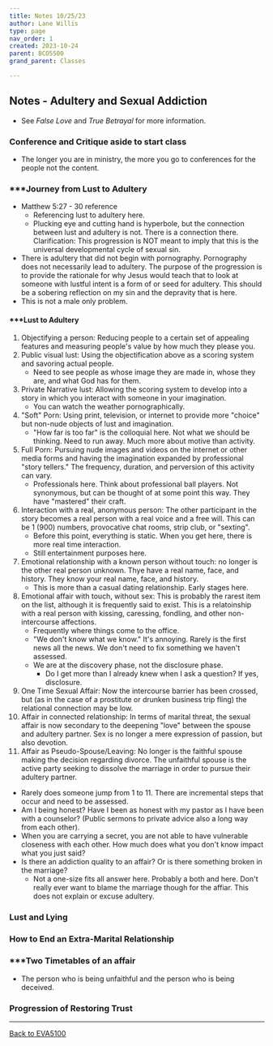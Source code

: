 ```yaml
---
title: Notes 10/25/23
author: Lane Willis
type: page
nav_order: 1
created: 2023-10-24
parent: BCO5500
grand_parent: Classes

---
```


## Notes - Adultery and Sexual Addiction
* See *False Love* and *True Betrayal* for more information.

### Conference and Critique aside to start class
* The longer you are in ministry, the more you go to conferences for the people not the content.

### ***Journey from Lust to Adultery
* Matthew 5:27 - 30 reference
   * Referencing lust to adultery here.
   * Plucking eye and cutting hand is hyperbole, but the connection between lust and adultery is not. There is a connection there.
Clarification: This progression is NOT meant to imply that this is the universal developmental cycle of sexual sin.
* There is adultery that did not begin with pornography. Pornography does not necessarily lead to adultery. The purpose of the progression is to provide the rationale for why Jesus would teach that to look at someone with lustful intent is a form of or seed for adultery. This should be a sobering reflection on my sin and the depravity that is here.
* This is not a male only problem.

#### ***Lust to Adultery
1. Objectifying a person: Reducing people to a certain set of appealing features and measuring people's value by how much they please you.
2. Public visual lust: Using the objectification above as a scoring system and savoring actual people.
   * Need to see people as whose image they are made in, whose they are, and what God has for them.
3. Private Narrative lust: Allowing the scoring system to develop into a story in which you interact with someone in your imagination.
   * You can watch the weather pornographically.
4. "Soft" Porn: Using print, television, or internet to provide more "choice" but non-nude objects of lust and imagination.
   * "How far is too far" is the colloquial here. Not what we should be thinking. Need to run away. Much more about motive than activity.
5. Full Porn: Pursuing nude images and videos on the internet or other media forms and having the imagination expanded by professional "story tellers." The frequency, duration, and perversion of this activity can vary.
   * Professionals here. Think about professional ball players. Not synonymous, but can be thought of at some point this way. They have "mastered" their craft.
6. Interaction with a real, anonymous person: The other participant in the story becomes a real person with a real voice and a free will. This can be 1 (900) numbers, provocative chat rooms, strip club, or "sexting".
   * Before this point, everything is static. When you get here, there is more real time interaction.
   * Still entertainment purposes here.
7. Emotional relationship with a known person without touch: no longer is the other real person unknown. Thye have a real name, face, and history. They know your real name, face, and history.
   * This is more than a casual dating relationship. Early stages here.
8. Emotional affair with touch, without sex: This is probably the rarest item on the list, although it is frequently said to exist. This is a relatoinship with a real person with kissing, caressing, fondling, and other non-intercourse affections.
   * Frequently where things come to the office.
   * "We don't know what we know." It's annoying. Rarely is the first news all the news. We don't need to fix something we haven't assessed.
   * We are at the discovery phase, not the disclosure phase.
      * Do I get more than I already knew when I ask a question? If yes, disclosure.
9. One Time Sexual Affair: Now the intercourse barrier has been crossed, but (as in the case of a prostitute or drunken business trip fling) the relational connection may be low.
10. Affair in connected relationship: In terms of marital threat, the sexual affair is now secondary to the deepening "love" between the spouse and adultery partner. Sex is no longer a mere expression of passion, but also devotion.
11. Affair as Pseudo-Spouse/Leaving: No longer is the faithful spouse making the decision regarding divorce. The unfaithful spouse is the active party seeking to dissolve the marriage in order to pursue their adultery partner.

* Rarely does someone jump from 1 to 11. There are incremental steps that occur and need to be assessed.
* Am I being honest? Have I been as honest with my pastor as I have been with a counselor? (Public sermons to private advice also a long way from each other).
* When you are carrying a secret, you are not able to have vulnerable closeness with each other. How much does what you don't know impact what you just said?
* Is there an addiction quality to an affair? Or is there something broken in the marriage?
    * Not a one-size fits all answer here. Probably a both and here. Don't really ever want to blame the marriage though for the affiar. This does not explain or excuse adultery.
    

### Lust and Lying

### How to End an Extra-Marital Relationship

### ***Two Timetables of an affair
* The person who is being unfaithful and the person who is being deceived.

### Progression of Restoring Trust

---

[Back to EVA5100](/classes/semester-6/eva5100/eva5100.html)